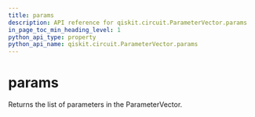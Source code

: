 ```yaml
---
title: params
description: API reference for qiskit.circuit.ParameterVector.params
in_page_toc_min_heading_level: 1
python_api_type: property
python_api_name: qiskit.circuit.ParameterVector.params
---
```


# params

Returns the list of parameters in the ParameterVector.

